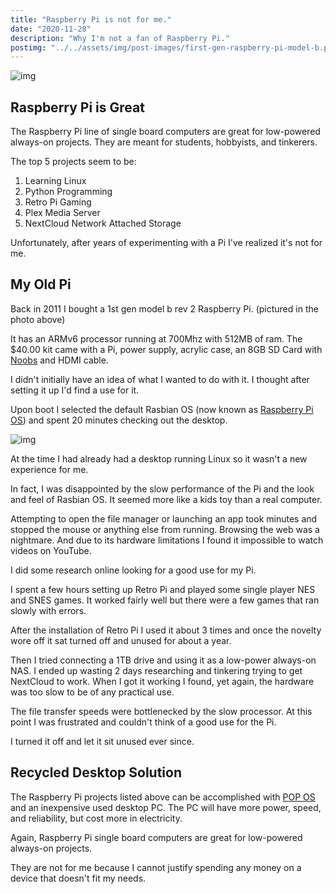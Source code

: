 ```yaml
---
title: "Raspberry Pi is not for me."
date: "2020-11-28"
description: "Why I'm not a fan of Raspberry Pi."
postimg: "../../assets/img/post-images/first-gen-raspberry-pi-model-b.png"
---
```

![img](../../assets/img/post-images/first-gen-raspberry-pi-model-b.png)

## Raspberry Pi is Great
The Raspberry Pi line of single board computers are great for low-powered always-on projects. They are meant for students, hobbyists, and tinkerers. 

The top 5 projects seem to be:
1. Learning Linux
2. Python Programming
3. Retro Pi Gaming
4. Plex Media Server
5. NextCloud Network Attached Storage

Unfortunately, after years of experimenting with a Pi I've realized it's not for me.

## My Old Pi
Back in 2011 I bought a 1st gen model b rev 2 Raspberry Pi. (pictured in the photo above) <br/>

It has an ARMv6 processor running at 700Mhz with 512MB of ram. The $40.00 kit came with a Pi, power supply, acrylic case, an 8GB SD Card with [Noobs](https://www.raspberrypi.org/downloads/noobs/) and HDMI cable.

I didn't initially have an idea of what I wanted to do with it. I thought after setting it up I'd find a use for it. 

Upon boot I selected the default Rasbian OS (now known as [Raspberry Pi OS](https://www.raspberrypi.org/software/)) and spent 20 minutes checking out the desktop.

![img](../../assets/img/post-images/raspbian-desktop.png)

At the time I had already had a desktop running Linux so it wasn't a new experience for me.

In fact, I was disappointed by the slow performance of the Pi and the look and feel of Rasbian OS. It seemed more like a kids toy than a real computer.

Attempting to open the file manager or launching an app took minutes and stopped the mouse or anything else from running.
Browsing the web was a nightmare. And due to its hardware limitations I found it impossible to watch videos on YouTube.

I did some research online looking for a good use for my Pi. 

I spent a few hours setting up Retro Pi and played some single player NES and SNES games.
It worked fairly well but there were a few games that ran slowly with errors. 

After the installation of Retro Pi I used it about 3 times and once the novelty wore off it sat turned off and unused for about a year.

Then I tried connecting a 1TB drive and using it as a low-power always-on NAS. I ended up wasting 2 days researching and tinkering trying to get NextCloud to work.
When I got it working I found, yet again, the hardware was too slow to be of any practical use. 

The file transfer speeds were bottlenecked by the slow processor. At this point I was frustrated and couldn't think of a good use for the Pi. 

I turned it off and let it sit unused ever since.

## Recycled Desktop Solution
The Raspberry Pi projects listed above can be accomplished with [POP OS](https://pop.system76.com/) and an inexpensive used desktop PC.
The PC will have more power, speed, and reliability, but cost more in electricity. 

Again, Raspberry Pi single board computers are great for low-powered always-on projects. 

They are not for me because I cannot justify spending any money on a device that doesn't fit my needs.


